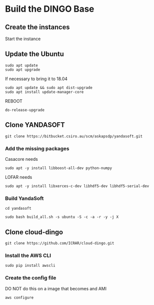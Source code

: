 # Build the DINGO Base

## Create the instances

Start the instance

## Update the Ubuntu
```
sudo apt update
sudo apt upgrade
```

If necessary to bring it to 18.04
```
sudo apt update && sudo apt dist-upgrade
sudo apt install update-manager-core
```
REBOOT

```
do-release-upgrade
```

## Clone YANDASOFT

```
git clone https://bitbucket.csiro.au/scm/askapsdp/yandasoft.git
```

### Add the missing packages

Casacore needs
```
sudo apt -y install libboost-all-dev python-numpy
```
LOFAR needs
```
sudo apt -y install libxerces-c-dev libhdf5-dev libhdf5-serial-dev
```

### Build YandaSoft
```
cd yandasoft 

sudo bash build_all.sh -s ubuntu -S -c -a -r -y -j X
```

## Clone cloud-dingo
```
git clone https://github.com/ICRAR/cloud-dingo.git
```

### Install the AWS CLI
```
sudo pip install awscli
```


### Create the config file

DO NOT do this on a image that becomes and AMI

```
aws configure
```
